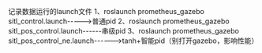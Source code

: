 记录数据运行的launch文件
1、roslaunch prometheus_gazebo sitl_control.launch----->普通pid
2、roslaunch prometheus_gazebo sitl_pos_control.launch------串级pid
3、roslaunch prometheus_gazebo sitl_pos_control_ne.launch------>tanh+智能pid（别打开gazebo，影响性能）
